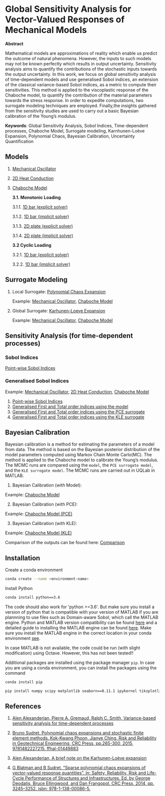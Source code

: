 # Global Sensitivity Analysis for Vector-Valued Responses of Mechanical Models

**Abstract**

Mathematical models are approximations of reality which enable us predict the outcome of natural phenomena. However, the inputs to such models may not be known perfectly which results in output uncertainty. Sensitivity analysis aims to quantify the contributions of the stochastic inputs towards the output uncertainty. In this work, we focus on global sensitivity analysis of time-dependent models and use generalised Sobol indices, an extension of the classical variance-based Sobol indices, as a metric to compute their sensitivities. This method is applied to the viscoplastic response of the Chaboche model, to quantify the contribution of the material parameters towards the stress response. In order to expedite computations, two surrogate modeling techniques are employed. Finally,the insights gathered from the sensitivity studies are used to carry out a basic Bayesian calibration of the Young’s modulus.

**Keywords**: Global Sensitivity Analysis, Sobol Indices, Time-dependent processes, Chaboche Model, Surrogate modeling, Karnhunen-Loève Expansion, Polynomial Chaos, Bayesian Calibration, Uncertainty Quantification

## Models

1. [Mechanical Oscillator](Models/Mechanical_Oscillator/mechanical_oscillator.py)
2. [2D Heat Conduction](Models/Heat_Conduction/Heat_2D_FEM.py)
3. [Chaboche Model](Models/Chaboche_Model/ChabocheModel.py)

   **3.1. Monotonic Loading**

      3.1.1. [1D bar (explicit solver)](Models/Chaboche_Model/Examples/Monotonic_Loading/1D_explicit.ipynb)

      3.1.2. [1D bar (implicit solver)](Models/Chaboche_Model/Examples/Monotonic_Loading/1D_implicit.ipynb)

      3.1.3. [2D plate (explicit solver)](Models/Chaboche_Model/Examples/Monotonic_Loading/2D_explicit.ipynb)

      3.1.4. [2D plate (implicit solver)](Models/Chaboche_Model/Examples/Monotonic_Loading/2D_implicit.ipynb)

    **3.2 Cyclic Loading**

    3.2.1. [1D bar (explicit solver)](Models/Chaboche_Model/Examples/Monotonic_Loading/1D_explicit.ipynb)

    3.2.2. [1D bar (implicit solver)](Models/Chaboche_Model/Examples/Monotonic_Loading/1D_implicit.ipynb)
## Surrogate Modeling

1. Local Surrogate: [Polynomial Chaos Expansion](Surrogates/PolynomialChaosExpansion.ipynb)

   Example: [Mechanical Oscillator](Surrogates/Examples/Mechanical_oscillator_PCE.ipynb), [Chaboche Model](Chaboche/Monotonic_Loading/Surrogate/Surrogate_PCE.ipynb)

2. Global Surrogate: [Karhunen-Loeve Expansion](Surrogates/KarhunenLoeveExpansion.py)

   Example: [Mechanical Oscillator](Surrogates/Examples/Mechanical_oscillator_KLE.ipynb), [Chaboche Model](Chaboche/Monotonic_Loading/Surrogate/Surrogate_KLE.ipynb)

## Sensitivity Analysis (for time-dependent processes)
### Sobol Indices 

[Point-wise Sobol Indices](PointwiseSobolIndices.ipynb)

### Generalised Sobol Indices

Example: [Mechanical Oscillator](), [2D Heat Conduction](), [Chaboche Model]()

1. [Point-wise Sobol Indices](PointwiseSobolIndices.ipynb)
2. [Generalised First and Total order indices using the model](GeneralisedSobolIndices.ipynb)
3. [Generalised First and Total order indices using the PCE surrogate](GSI_PCE.ipynb)
4. [Generalised First and Total order indices using the KLE surrogate](GSI_KLE.ipynb)

## Bayesian Calibration

Bayesian calibration is a method for estimating the parameters of a model from data. The method is based on the Bayesian posterior distribution of the model parameters computed using Markov Chain Monte Carlo(MC). The method is applied to the Chaboche model to calibrate the Young’s modulus. The MCMC runs are compared using the `model`, the `PCE surrogate model`, and the `KLE surrogate model`. The MCMC runs are carried out in UQLab in MATLAB.

 1. Bayesian Calibration (with Model): 
 
   Example: [Chaboche Model](Chaboche/Monotonic_Loading/Bayesian_Calibration/Model/chaboche_calibration_elastic.m)
 
 2. Bayesian Calibration (with PCE): 
 
   Example: [Chaboche Model (PCE)](Chaboche/Monotonic_Loading/Bayesian_Calibration/PCE/chaboche_calibration_elastic.m) 

 3. Bayesian Calibration (with KLE):

   Example: [Chaboche Model (KLE)](Chaboche/Monotonic_Loading/Bayesian_Calibration/KLE/chaboche_calibration_elastic.m)

Comparison of the outputs can be found here: [Comparison](Chaboche/Monotonic_Loading/Bayesian_Calibration/Compare_MODEL_KLE_PCE/chaboche_calibration_elastic.m)

## Installation

Create a conda environment

```bash
conda create --name <environment-name>
```

Install Python

```bash
conda install python==3.6
```

The code should also work for 'python >=3.6'. But make sure you install a version of python that is compatible with your version of MATLAB if you are plannning to use files such as Domain-aware Sobol, which call the MATLAB engine. Python and MATLAB version compatibility can be found [here](https://www.mathworks.com/content/dam/mathworks/mathworks-dot-com/support/sysreq/files/python-compatibility.pdf) and a detailed guide to installing the MATLAB engine can be found [here](https://de.mathworks.com/help/matlab/matlab_external/install-the-matlab-engine-for-python.html). Make sure you install the MATLAB engine in the correct location in your conda environment [see](https://stackoverflow.com/questions/33357739/problems-installing-matlab-engine-for-python-with-anaconda/58560599#58560599).

In case MATLAB is not available, the code could be run (with slight modification) using Octave. However, this has not been tested!!

Additional packages are installed using the package manager `pip`. In case you are using a conda environment, you can install the packages using the command 

```bash
conda install pip
```

```bash
pip install numpy scipy matplotlib seaborn==0.11.1 ipykernel tikzplotlib tqdm
```

## References

1. [Alen Alexanderian, Pierre A. Gremaud, Ralph C. Smith, Variance-based sensitivity analysis for time-dependent processes](https://arxiv.org/abs/1711.08030)

2. [Bruno Sudret. Polynomial chaos expansions and stochastic finite element methods. Kok-Kwang Phoon, Jianye Ching. Risk and Reliability in Geotechnical Engineering, CRC Press, pp.265-300, 2015, 9781482227215. ffhal-01449883](https://hal.archives-ouvertes.fr/hal-01449883/document)

3. [Alen Alexanderian, A brief note on the Karhunen-Loève expansion](https://arxiv.org/abs/1509.07526)

4. [G Blatman and B Sudret. “Sparse polynomial chaos expansions of vector-valued response quantities”. In: Safety, Reliability, Risk and Life-Cycle Performance of Structures and Infrastructures. Ed. by George Deodatis, Bruce Ellingwood, and Dan Frangopol. CRC Press, 2014, pp. 3245–3252. isbn: 978-1-138-00086-5.](https://ethz.ch/content/dam/ethz/special-interest/baug/ibk/risk-safety-and-uncertainty-dam/publications/international-conferences/2013-ICOSSAR-Blatman-Sudret.pdf) 


